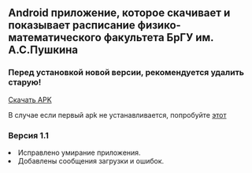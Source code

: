 <h2>Android приложение, которое скачивает и показывает расписание физико-математического факультета БрГУ им. А.С.Пушкина</h2>

<h3 color="red">Перед установкой новой версии, рекомендуется удалить старую!</h3>

<a href="https://github.com/awelijuh/class-schedule/raw/master/Downloads/app-release.apk">Скачать APK</a>

В случае если первый apk не устанавливается, попробуйте <a href="https://github.com/awelijuh/class-schedule/raw/master/Downloads/app-debug.apk">этот</a>

<h3>Версия 1.1</h3>
<li>Исправлено умирание приложения.</li>
<li>Добавлены сообщения загрузки и ошибок.</li>
